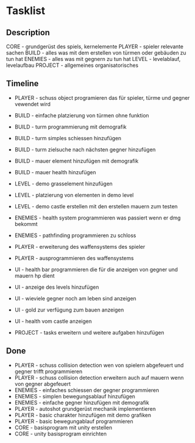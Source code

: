# Tasklist

## Description
CORE - grundgerüst des spiels, kernelemente
PLAYER - spieler relevante sachen
BUILD - alles was mit dem erstellen von türmen oder gebäuden zu tun hat
ENEMIES - alles was mit gegnern zu tun hat
LEVEL - levelablauf, levelaufbau
PROJECT - allgemeines organisatorisches

## Timeline
- PLAYER - schuss object programieren das für spieler, türme und gegner vewendet wird 
- BUILD - einfache platzierung von türmen ohne funktion
- BUILD - turm programmierung mit demografik
- BUILD - turm simples schiessen hinzufügen
- BUILD - turm zielsuche nach nächsten gegner hinzufügen
- BUILD - mauer element hinzufügen mit demografik
- BUILD - mauer health hinzufügen
- LEVEL - demo grasselement hinzufügen
- LEVEL - platzierung von elementen in demo level
- LEVEL - demo castle erstellen mit den erstellen mauern zum testen
- ENEMIES - health system programmieren was passiert wenn er dmg bekommt
- ENEMIES - pathfinding programmieren zu schloss
- PLAYER - erweiterung des waffensystems des spieler
- PLAYER - ausprogrammieren des waffensystems
- UI - health bar programmieren die für die anzeigen von gegner und mauern hp dient
- UI - anzeige des levels hinzufügen
- UI - wieviele gegner noch am leben sind anzeigen
- UI - gold zur verfügung zum bauen anzeigen
- UI - health vom castle anzeigen

- PROJECT - tasks erweitern und weitere aufgaben hinzufügen


## Done
- PLAYER - schuss collision detection wen von spielern abgefeuert und gegner trifft programmieren
- PLAYER - schuss collision detection erweitern auch auf mauern wenn von gegner abgefeuert
- ENEMIES - einfaches schiessen der gegner programmieren
- ENEMIES - simplen bewegungsablauf hinzufügen
- ENEMIES - einfache gegner hinzufügen mit demografik
- PLAYER - autoshot grundgerüst mechanik implementieren
- PLAYER - basic charakter hinzufügen mit demo grafiken
- PLAYER - basic bewegungablauf programmieren
- CORE - basisprogram mit unity erstellen
- CORE - unity basisprogram einrichten

